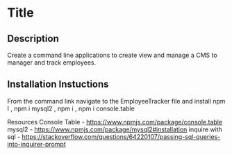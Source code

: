 # Title
## Description
Create a command line applications to create view and manage a CMS to manager and track employees.
## Installation Instuctions
From the command link navigate to the EmployeeTracker file and install npm I , npm i mysql2 , npm i , npm i console.table

Resources
Console Table - https://www.npmjs.com/package/console.table
mysql2 - https://www.npmjs.com/package/mysql2#installation
inquire with sql - https://stackoverflow.com/questions/64220107/passing-sql-queries-into-inquirer-prompt